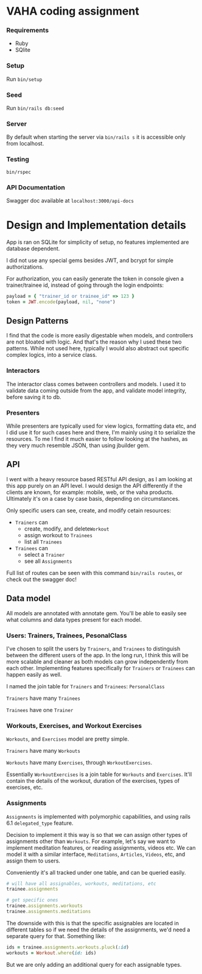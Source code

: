 # VAHA coding assignment

### Requirements

* Ruby
* SQlite

### Setup

Run `bin/setup`

### Seed

Run `bin/rails db:seed`

### Server

By default when starting the server via `bin/rails s` it is accessible only from localhost.

### Testing

    bin/rspec
    
### API Documentation

Swagger doc available at `localhost:3000/api-docs`


# Design and Implementation details

App is ran on SQLite for simplicity of setup, no features implemented are database dependent.

I did not use any special gems besides JWT, and bcrypt for simple authorizations.

For authorization, you can easily generate the token in console given a trainer/trainee id, instead of going through the login endpoints:
```ruby
payload = { "trainer_id or trainee_id" => 123 }
token = JWT.encode(payload, nil, "none")
```


## Design Patterns

I find that the code is more easily digestable when models, and controllers are not bloated with logic. And that's the reason why I used these two patterns. While not used here, typically I would also abstract out specific complex logics, into a service class.

### Interactors

The interactor class comes between controllers and models. I used it to validate data coming outside from the app, and validate model integrity, before saving it to db.

### Presenters

While presenters are typically used for view logics, formatting data etc, and I did use it for such cases here and there, I'm mainly using it to serialize the resources. To me I find it much easier to follow looking at the hashes, as they very much resemble JSON, than using jbuilder gem.

## API

I went with a heavy resource based RESTful API design, as I am looking at this app purely on an API level.
I would design the API differently if the clients are known, for example: mobile, web, or the vaha products.
Ultimately it's on a case by case basis, depending on circumstances.

Only specific users can see, create, and modify cetain resources:
* `Trainers` can
  * create, modify, and delete`Workout`
  * assign workout to `Trainees`
  * list all `Trainees`
* `Trainees` can
  * select a `Trainer`
  * see all `Assignments`

Full list of routes can be seen with this command `bin/rails routes`, or check out the swagger doc!

## Data model

All models are annotated with annotate gem. You'll be able to easily see what columns and data types present for each model.

### Users: Trainers, Trainees, PesonalClass

I've chosen to split the users by `Trainers`, and `Trainees` to distinguish between the different users of the app.
In the long run, I think this will be more scalable and cleaner as both models can grow independently from each other.
Implementing features specifically for `Trainers` or `Trainees` can happen easily as well.

I named the join table for `Trainers` and `Trainees`: `PersonalClass`

`Trainers` have many `Trainees`

`Trainees` have one `Trainer`

### Workouts, Exercises, and Workout Exercises

`Workouts`, and `Exercises` model are pretty simple.

`Trainers` have many `Workouts`

`Workouts` have many `Exercises`, through `WorkoutExercises`.

Essentially `WorkoutExercises` is a join table for `Workouts` and `Exercises`. It'll contain the details of the workout, duration of the exercises, types of exercises, etc.

### Assignments

`Assignments` is implemented with polymorphic capabilities, and using rails 6.1 `delegated_type` feature.

Decision to implement it this way is so that we can assign other types of assignments other than `Workouts`. For example, let's say we want to implement meditation features, or reading assignments, videos etc. We can model it with a similar interface, `Meditations`, `Articles`, `Videos`, etc, and assign them to users.

Conveniently it's all tracked under one table, and can be queried easily.

```ruby
# will have all assignables, workouts, meditations, etc
trainee.assignments

# get specific ones
trainee.assignments.workouts
trainee.assignments.meditations
```

The downside with this is that the specific assignables are located in different tables so if we need the details of the assignments, we'd need a separate query for that. Something like:

```ruby
ids = trainee.assignments.workouts.pluck(:id)
workouts = Workout.where(id: ids)
```

But we are only adding an additional query for each assignable types.

